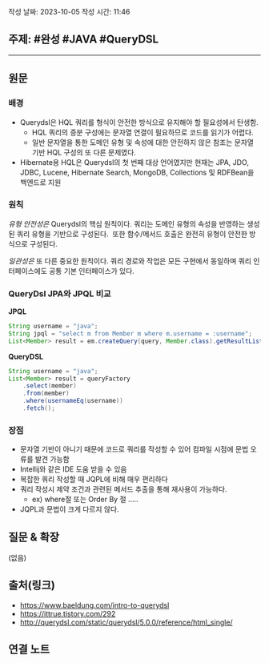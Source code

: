 작성 날짜: 2023-10-05
작성 시간: 11:46

## 주제: #완성 #JAVA  #QueryDSL

----

## 원문

### 배경
- Querydsl은 HQL 쿼리를 형식이 안전한 방식으로 유지해야 할 필요성에서 탄생함. 
	- HQL 쿼리의 증분 구성에는 문자열 연결이 필요하므로 코드를 읽기가 어렵다.
	- 일반 문자열을 통한 도메인 유형 및 속성에 대한 안전하지 않은 참조는 문자열 기반 HQL 구성의 또 다른 문제였다.
- Hibernate용 HQL은 Querydsl의 첫 번째 대상 언어였지만 현재는 JPA, JDO, JDBC, Lucene, Hibernate Search, MongoDB, Collections 및 RDFBean을 백엔드로 지원

### 원칙
_유형 안전성은_ Querydsl의 핵심 원칙이다. 쿼리는 도메인 유형의 속성을 반영하는 생성된 쿼리 유형을 기반으로 구성된다.  또한 함수/메서드 호출은 완전히 유형이 안전한 방식으로 구성된다.

_일관성은_ 또 다른 중요한 원칙이다. 쿼리 경로와 작업은 모든 구현에서 동일하며 쿼리 인터페이스에도 공통 기본 인터페이스가 있다.

### QueryDsl JPA와 JPQL 비교
**JPQL**
```java
String username = "java";
String jpql = "select m from Member m where m.username = :username";
List<Member> result = em.createQuery(query, Member.class).getResultList();
```

**QueryDSL**
```java
String username = "java";
List<Member> result = queryFactory 
	.select(member) 
	.from(member) 
	.where(usernameEq(username))
	.fetch();
```

### 장점
- 문자열 기반이 아니기 때문에 코드로 쿼리를 작성할 수 있어 컴파일 시점에 문법 오류를 발견 가능함
- Intellij와 같은 IDE 도움 받을 수 있음
- 복잡한 쿼리 작성할 때 JQPL에 비해 매우 편리하다
- 쿼리 작성시 제약 조건과 관련된 메서드 추출을 통해 재사용이 가능하다.
	- ex) where절 또는 Order By 절 .....
- JQPL과 문법이 크게 다르지 않다.
## 질문 & 확장
(없음)

## 출처(링크)
- https://www.baeldung.com/intro-to-querydsl
- https://ittrue.tistory.com/292
- http://querydsl.com/static/querydsl/5.0.0/reference/html_single/
## 연결 노트
